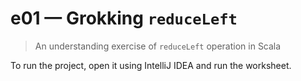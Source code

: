 # e01 &mdash; Grokking `reduceLeft`
> An understanding exercise of `reduceLeft` operation in Scala

To run the project, open it using IntelliJ IDEA and run the worksheet.